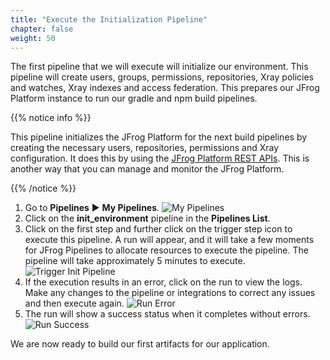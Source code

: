 ```yaml
---
title: "Execute the Initialization Pipeline"
chapter: false
weight: 50
---
```

The first pipeline that we will execute will initialize our environment. This pipeline will create users, groups, permissions, repositories, Xray policies and watches, Xray indexes and access federation. This prepares our JFrog Platform instance to run our gradle and npm build pipelines.

{{% notice info %}}
<p style='text-align: left;'>
This pipeline initializes the JFrog Platform for the next build pipelines by creating the necessary users, repositories, permissions and Xray configuration. It does this by using the <a href="https://www.jfrog.com/confluence/display/JFROG/REST+API" target="restapi">JFrog Platform REST APIs</a>. This is another way that you can manage and monitor the JFrog Platform. 
</p>
{{% /notice %}}

1. Go to **Pipelines** ► **My Pipelines**.
![My Pipelines](/images/MyPipelinesFinal.png)
2. Click on the **init_environment** pipeline in the **Pipelines List**.
3. Click on the first step and further click on the trigger step icon to execute this pipeline. A run will appear, and it will take a few moments for JFrog Pipelines to allocate resources to execute the pipeline. The pipeline will take approximately 5 minutes to execute.
![Trigger Init Pipeline](/images/TriggerInitPipeline.png)
4. If the execution results in an error, click on the run to view the logs. Make any changes to the pipeline or integrations to correct any issues and then execute again.
![Run Error](/images/RunError.png)
5. The run will show a success status when it completes without errors.
![Run Success](/images/RunSuccess.png)

We are now ready to build our first artifacts for our application.

